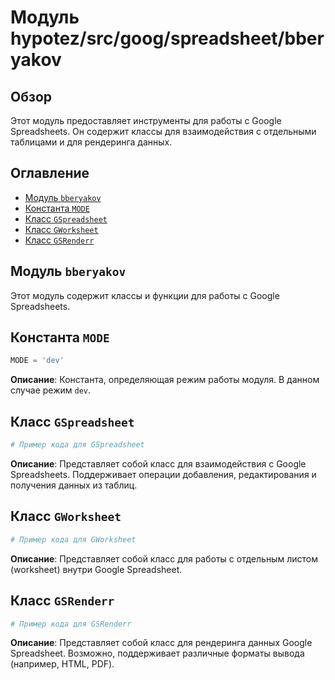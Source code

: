 # Модуль hypotez/src/goog/spreadsheet/bberyakov

## Обзор

Этот модуль предоставляет инструменты для работы с Google Spreadsheets.  Он содержит классы для взаимодействия с отдельными таблицами и для рендеринга данных.


## Оглавление

* [Модуль `bberyakov`](#модуль-bberyakov)
* [Константа `MODE`](#константа-mode)
* [Класс `GSpreadsheet`](#класс-gspreadsheet)
* [Класс `GWorksheet`](#класс-gworksheet)
* [Класс `GSRenderr`](#класс-gsrenderr)


## Модуль `bberyakov`

Этот модуль содержит классы и функции для работы с Google Spreadsheets.


## Константа `MODE`

```python
MODE = 'dev'
```

**Описание**: Константа, определяющая режим работы модуля. В данном случае режим `dev`.


## Класс `GSpreadsheet`

```python
# Пример кода для GSpreadsheet
```

**Описание**:  Представляет собой класс для взаимодействия с Google Spreadsheets.  Поддерживает операции добавления, редактирования и получения данных из таблиц.


## Класс `GWorksheet`

```python
# Пример кода для GWorksheet
```

**Описание**:  Представляет собой класс для работы с отдельным листом (worksheet) внутри Google Spreadsheet.


## Класс `GSRenderr`

```python
# Пример кода для GSRenderr
```

**Описание**:  Представляет собой класс для рендеринга данных Google Spreadsheet.  Возможно, поддерживает различные форматы вывода (например, HTML, PDF).


```